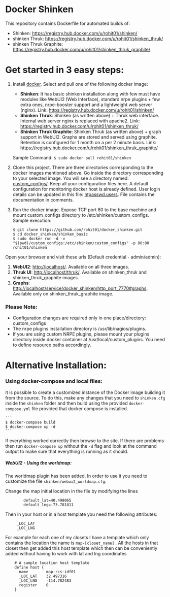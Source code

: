 Docker Shinken
==============

This repository contains Dockerfile for automated builds of:

* Shinken: <https://registry.hub.docker.com/u/rohit01/shinken/>
* shinken Thruk: <https://registry.hub.docker.com/u/rohit01/shinken_thruk/>
* shinken Thruk Graphite: <https://registry.hub.docker.com/u/rohit01/shinken_thruk_graphite/>

Get started in 3 easy steps:
===========================

1. Install [docker](https://docs.docker.com/installation/#installation). Select and pull one of the following docker image:

    * **Shinken**: It has basic shinken installation along with few must have modules like WebUI2 (Web Interface), standard nrpe plugins + few extra ones, nrpe-booster support and a lightweight web server (nginx). Link: <https://registry.hub.docker.com/u/rohit01/shinken/>
    * **Shinken Thruk**: Shinken (as written above) + Thruk web interface. Internal web server nginx is replaced with apache2. Link: <https://registry.hub.docker.com/u/rohit01/shinken_thruk/>
    * **Shinken Thruk Graphite**: Shinken Thruk (as written above) + graph support in WebUI2. Graphs are stored and served using graphite. Retention is configured for 1 month on a per 2 minute basis. Link: <https://registry.hub.docker.com/u/rohit01/shinken_thruk_graphite/>

    Sample Command: `$ sudo docker pull rohit01/shinken`

2. Clone this project. There are three directories corresponding to the docker images mentioned above. Go inside the directory corresponding to your selected image. You will see a directory named: [custom_configs/](https://github.com/rohit01/docker_shinken/tree/master/shinken_basic/custom_configs). Keep all your configuration files here. A default configuration for monitoring docker host is already defined. User login details can be updated in this file: [htpasswd.users](https://github.com/rohit01/docker_shinken/blob/master/shinken_basic/custom_configs/htpasswd.users). File contains the documentation in comments.

3. Run the docker image. Expose TCP port 80 to the base machine and mount custom_configs directory to /etc/shinken/custom_configs. Sample execution:

    ```
    $ git clone https://github.com/rohit01/docker_shinken.git
    $ cd docker_shinken/shinken_basic
    $ sudo docker run -d -v "$(pwd)/custom_configs:/etc/shinken/custom_configs" -p 80:80 rohit01/shinken
    ```

Open your browser and visit these urls (Default credential - admin/admin):

1. **WebUI2**: <http://localhost/>. Available on all three images.
2. **Thruk UI**: <http://localhost/thruk/>. Available on shinken_thruk and shinken_thruk_graphite images.
3. **Graphs**: <http://localhost/service/docker_shinken/http_port_7770#graphs>. Available only on shinken_thruk_graphite image.

### Please Note:

* Configuration changes are required only in one place/directory: custom_configs
* The nrpe plugins installation directory is /usr/lib/nagios/plugins.
* If you are using custom NRPE plugins, please mount your plugins directory inside docker container at /usr/local/custom_plugins. You need to define resource paths accordingly.


Alternative Installation:
========================

### Using docker-compose and local files:

It is possible to create a customized instance of the Docker image building it from the source.
To do this, make any changes that you need to `shinken.cfg` inside the `shinken` folder and then build using the provided `docker-compose.yml` file provided that docker compose is installed.

    ```
    $ docker-compose build
    $ docker-compose up -d
    ```

If everything worked correctly then browse to the site. If there are problems then run `docker-compose up` without the `-d` flag and look at the command output to make sure that everything is running as it should.


##### WebUI2 - Using the worldmap:

The worldmap plugin has been added. In order to use it you need to customize the file `shinken/webui2_worldmap.cfg`.

Change the map initial location in the file by modifying the lines

			default_lat=40.498065
			default_lng=-73.781811

Then in your host or in a host template you need the following attributes:

		 _LOC_LAT
		 _LOC_LNG

For example for each one of my closets I have a template which only contains the location
the name is `map-[closet_name]` . All the hosts in that closet then get added this host template
which then can be conveniently added without having to work with lat and lng coordinates

		# A sample location host template
		define host {
		  name        map-rcs-idf01
		  _LOC_LAT    32.497316
		  _LOC_LNG    -114.782483
		  register    0
		}
